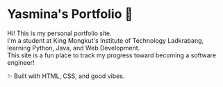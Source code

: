 # Yasmina's Portfolio 🌸

Hi! This is my personal portfolio site.  
I'm a student at King Mongkut's Institute of Technology Ladkrabang, learning Python, Java, and Web Development.  
This site is a fun place to track my progress toward becoming a software engineer!

✨ Built with HTML, CSS, and good vibes.
